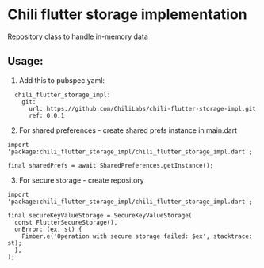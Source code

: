 # Chili flutter storage implementation

Repository class to handle in-memory data

## Usage:

1. Add this to pubspec.yaml:

```
  chili_flutter_storage_impl:
    git:
      url: https://github.com/ChiliLabs/chili-flutter-storage-impl.git
      ref: 0.0.1
```

2. For shared preferences - create shared prefs instance in main.dart

```
import 'package:chili_flutter_storage_impl/chili_flutter_storage_impl.dart';

final sharedPrefs = await SharedPreferences.getInstance();
```

3. For secure storage - create repository

```
import 'package:chili_flutter_storage_impl/chili_flutter_storage_impl.dart';

final secureKeyValueStorage = SecureKeyValueStorage(
  const FlutterSecureStorage(),
  onError: (ex, st) {
    Fimber.e('Operation with secure storage failed: $ex', stacktrace: st);
  },
);
```

